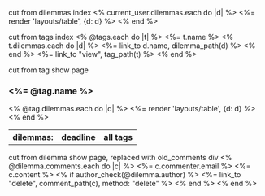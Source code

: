 cut from dilemmas index
  <% current_user.dilemmas.each do |d| %>
    <%= render 'layouts/table', {d: d} %>
  <% end %>

cut from tags index
  <% @tags.each do |t| %>
    <tr>
      <td><%= t.name %></td>
      <td>
        <% t.dilemmas.each do |d| %>
          <%= link_to d.name, dilemma_path(d) %>
        <% end %>
      </td>
      <td><%= link_to "view", tag_path(t) %></td>
    </tr>
  <% end %>

cut from tag show page
  <h3><%= @tag.name %></h3>
  <table>
    <tr>
      <th>dilemmas:</th>
      <th>deadline</th>
      <th>all tags</th>
    </tr>
    <% @tag.dilemmas.each do |d| %>
      <%= render 'layouts/table', {d: d} %>
    <% end %>
  </table>

cut from dilemma show page, replaced with old_comments div
  <% @dilemma.comments.each do |c| %>
    <tr>
      <td><%= c.commenter.email %></td>
      <td><%= c.content %></td>
      <% if author_check(@dilemma.author) %>
        <td><%= link_to "delete", comment_path(c), method: "delete" %></td>
      <% end %>
    </tr>
  <% end %>